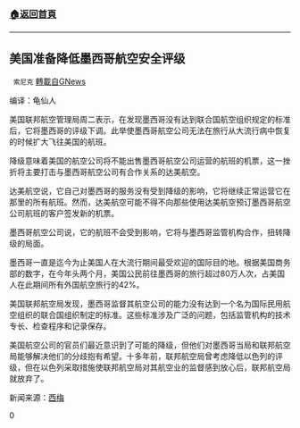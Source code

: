 ###  [:house:返回首頁](https://github.com/ourhimalayas/txt)
---

## 美国准备降低墨西哥航空安全评级
` 索尼克` [轉載自GNews](https://gnews.org/zh-hans/1272062/)

编译：龟仙人

美国联邦航空管理局周二表示，在发现墨西哥没有达到联合国航空组织规定的标准后，它将墨西哥的评级下调。此举使墨西哥航空公司无法在旅行从大流行病中恢复的时候扩大飞往美国的航班。

降级意味着美国的航空公司将不能出售墨西哥航空公司运营的航班的机票，这一挫折将主要打击与墨西哥航空公司有合作关系的达美航空。

达美航空说，它自己对墨西哥的服务没有受到降级的影响，它将继续正常运营它在那里的所有航班。然而，达美航空可能不得不向那些使用达美航空预订墨西哥航空公司航班的客户签发新的机票。

墨西哥航空公司说，它的航班不会受到影响，它将与墨西哥监管机构合作，扭转降级的局面。

墨西哥一直是迄今为止美国人在大流行期间最受欢迎的国际目的地。根据美国商务部的数字，在今年头两个月，美国公民前往墨西哥的旅行超过80万人次，占美国人在此期间所有外国航空旅行的42%。

美国联邦航空局发现，墨西哥监督其航空公司的能力没有达到一个名为国际民用航空组织的联合国组织制定的标准。这些标准涉及广泛的问题，包括监管机构的技术专长、检查程序和记录保存。

美国航空公司的官员们最近意识到了可能的降级，但他们对墨西哥当局和联邦航空局能够解决他们的分歧抱有希望。十多年前，联邦航空局曾考虑降低以色列的评级，但在以色列采取措施使联邦航空局对其航空业的监督感到放心后，联邦航空局就放弃了。

新闻来源：[西梅](https://www.ximeiapp.com/article/3292313)

0
